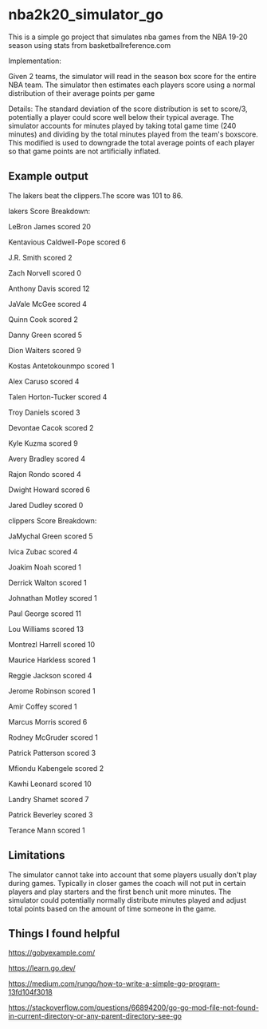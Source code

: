# nba2k20_simulator_go
This is a simple go project that simulates nba games from the NBA 19-20 season using stats from basketballreference.com

Implementation:

Given 2 teams, the simulator will read in the season box score for the entire NBA team.
The simulator then estimates each players score using a normal distribution of their average points per game

Details:
The standard deviation of the score distribution is set to score/3, potentially a player could score well below their typical average.
The simulator accounts for minutes played by taking total game time (240 minutes) and dividing by the total minutes played from the team's boxscore. This modified is used to downgrade the total average points of each player so that game points are not artificially inflated.

## Example output
The lakers beat the clippers.The score was 101 to 86.

lakers Score Breakdown:

LeBron James scored 20

Kentavious Caldwell-Pope scored 6

J.R. Smith scored 2

Zach Norvell scored 0

Anthony Davis scored 12

JaVale McGee scored 4

Quinn Cook scored 2

Danny Green scored 5

Dion Waiters scored 9

Kostas Antetokounmpo scored 1

Alex Caruso scored 4

Talen Horton-Tucker scored 4

Troy Daniels scored 3

Devontae Cacok scored 2

Kyle Kuzma scored 9

Avery Bradley scored 4

Rajon Rondo scored 4

Dwight Howard scored 6

Jared Dudley scored 0


clippers Score Breakdown:

JaMychal Green scored 5

Ivica Zubac scored 4

Joakim Noah scored 1

Derrick Walton scored 1

Johnathan Motley scored 1

Paul George scored 11

Lou Williams scored 13

Montrezl Harrell scored 10

Maurice Harkless scored 1

Reggie Jackson scored 4

Jerome Robinson scored 1

Amir Coffey scored 1

Marcus Morris scored 6

Rodney McGruder scored 1

Patrick Patterson scored 3

Mfiondu Kabengele scored 2

Kawhi Leonard scored 10

Landry Shamet scored 7

Patrick Beverley scored 3

Terance Mann scored 1

## Limitations
The simulator cannot take into account that some players usually don't play during games. Typically in closer games the coach will not put in certain players and play starters and the first bench unit more minutes.
The simulator could potentially normally distribute minutes played and adjust total points based on the amount of time someone in the game.

## Things I found helpful
https://gobyexample.com/

https://learn.go.dev/

https://medium.com/rungo/how-to-write-a-simple-go-program-13fd104f3018

https://stackoverflow.com/questions/66894200/go-go-mod-file-not-found-in-current-directory-or-any-parent-directory-see-go
